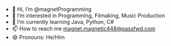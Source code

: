 - 👋 Hi, I’m @magnetProgramming
- 👀 I’m interested in Programming, Filmaking, Music Production
- 🌱 I’m currently learning Java, Python, C#
- 📫 How to reach me magnet.magnetic448@passfwd.com
- 😄 Pronouns: He/Him

<!---
magnetProgramming/magnetProgramming is a ✨ special ✨ repository because its `README.md` (this file) appears on your GitHub profile.
You can click the Preview link to take a look at your changes.
--->
